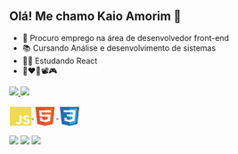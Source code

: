 ## Olá! Me chamo Kaio Amorim 👋

- 💼 Procuro emprego na área de desenvolvedor front-end
- 📚 Cursando Análise e desenvolvimento de sistemas
- 👨‍💻 Estudando React
- 🏀❤️‍🔥📽️🎮

<a href="https://github.com/kaiovbamorim">
  <img height="180em" src="https://github-readme-stats.vercel.app/api?username=kaiovbamorim&show_icons=true&theme=tokyonight&include_all_commits=true&count_private=true"/>
  <img height="180em" src="https://github-readme-stats.vercel.app/api/top-langs/?username=kaiovbamorim&layout=compact&langs_count=7&theme=tokyonight"/>
</div>
<div style="display: inline_block"><br>
  <img align="center" alt="Kaio-Js" height="35" width="40" src="https://raw.githubusercontent.com/devicons/devicon/master/icons/javascript/javascript-plain.svg">
  <img align="center" alt="Kaio-HTML" height="35" width="40" src="https://raw.githubusercontent.com/devicons/devicon/master/icons/html5/html5-original.svg">
  <img align="center" alt="Kaio-CSS" height="35" width="40" src="https://raw.githubusercontent.com/devicons/devicon/master/icons/css3/css3-original.svg">
</div>

<div>
  <br>
  <a href="https://www.instagram.com/kaioamorim9/" target="_blank"><img src="https://img.shields.io/badge/-Instagram-%23E4405F?style=for-the-badge&logo=instagram&logoColor=white" target="_blank"></a>
  <a href = "mailto:kaiovbamorim@gmail.com"><img src="https://img.shields.io/badge/-Gmail-%23333?style=for-the-badge&logo=gmail&logoColor=white" target="_blank"></a>
  <a href="https://www.linkedin.com/in/kaio-amorim-a47160244/" target="_blank"><img src="https://img.shields.io/badge/-LinkedIn-%230077B5?style=for-the-badge&logo=linkedin&logoColor=white" target="_blank"></a>
</div>
